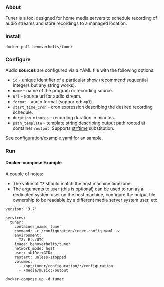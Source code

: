 ### About

Tuner is a tool designed for home media servers to schedule recording of audio streams and store recordings to a managed location.

### Install
```
docker pull benoverholts/tuner
```


### Configure
Audio **sources** are configured via a YAML file with the following options:

- `id` - unique identifier of a particular show (recommend sequential integers but any string works).
- `name` - name of the program or recording source.
- `url` - source url for audio stream.
- `format` - audio format (supported: `mp3`).
- `start_time_cron` - cron expression describing the desired recording schedule.
- `duration_minutes` - recording duration in minutes.
- `path_template` - template string describing output path rooted at container `/output`. Supports [strftime](https://docs.python.org/3/library/datetime.html#strftime-and-strptime-format-codes) substitution.

See [configuration/example.yaml](https://github.com/overholts/tuner/blob/master/configuration/example.yaml) for an sample.

### Run

#### Docker-compose Example

A couple of notes:
- The value of `TZ` should match the host machine timezone.
- The arguments to `user` (this is optional) can be used to run as a dedicated system user on the host machine, configure the output file ownership to be readable by a different media server system user, etc.

```
version: '3.7'

services:
  tuner:
    container_name: tuner
    command: -c /configuration/tuner-config.yaml -v
    environment:
      TZ: Etc/UTC
    image: benoverholts/tuner
    network_mode: host
    user: <UID>:<GID>
    restart: unless-stopped
    volumes:
      - /opt/tuner/configuration/:/configuration
      - /media/music:/output
```

```
docker-compose up -d tuner
```
